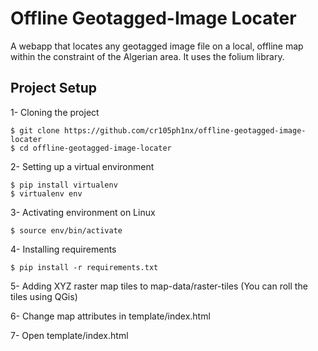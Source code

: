 # Offline Geotagged-Image Locater

A webapp that locates any geotagged image file on a local, offline map within the constraint of the Algerian area. It uses the folium library.

## Project Setup

1- Cloning the project

```
$ git clone https://github.com/cr105ph1nx/offline-geotagged-image-locater
$ cd offline-geotagged-image-locater
```

2- Setting up a virtual environment

```
$ pip install virtualenv
$ virtualenv env
```

3- Activating environment on Linux

```
$ source env/bin/activate
```

4- Installing requirements

```
$ pip install -r requirements.txt
```

5- Adding XYZ raster map tiles to map-data/raster-tiles (You can roll the tiles using QGis)

6- Change map attributes in template/index.html

7- Open template/index.html
